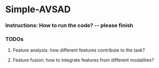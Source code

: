 # Simple-AVSAD

### Instructions: How to run the code? -- please finish

### TODOs

1. Feature analysis: how different features contribute to the task? 

2. Feature fusion: how to integrate features from different modalities?
